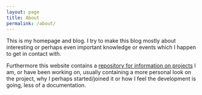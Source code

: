 ```yaml
---
layout: page
title: About
permalink: /about/
---
```


This is my homepage and blog. I try to make this blog mostly about interesting or perhaps even important knowledge or events which I happen to get in contact with.

Furthermore this website contains a [repository for information on projects](/projects/) I am, or have been working on, usually containing a more personal look on the project, why I perhaps started/joined it or how I feel the development is going, less of a documentation.

